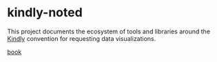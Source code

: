 # kindly-noted

This project documents the ecosystem of tools and libraries around the [Kindly](https://scicloj.github.io/kindly-noted/kindly) convention for requesting data visualizations.

[book](https://scicloj.github.io/kindly-noted/)
